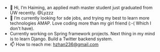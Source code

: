 - 👋 Hi, I’m Haiming, an applied math master student just graduated from UW recently. @Lyzzz
- 🌱 I’m currently looking for sde jobs, and trying my best to learn more technologies AMAP. Love coding more than my girl friend (:-( Which I don't have).
- Currently working on Spring framework projects. Next thing in my mind is to learn Django. Build a Twitter backend system. 
- 📫 How to reach me: hzhan236@gmail.com

<!---
hzhan236/hzhan236 is a ✨ special ✨ repository because its `README.md` (this file) appears on your GitHub profile.
You can click the Preview link to take a look at your changes.
--->
